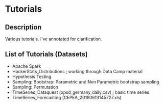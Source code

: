 # Tutorials

## Description

Various tutorials. I've annotated for clarification.


## List of Tutorials (Datasets)
* Apache Spark
* HackerStats_Distributions ; working through Data Camp material
* Hypothesis Testing
* Sampling: Bootstrap: Parametric and Non Parametric bootstrap sampling
* Sampling: Permutation
* TimeSeries_Dataquest (opsd_germany_daily.csv) ; basic time series
* TimeSeries_Forecasting (CEPEA_20190613145727.xls)
